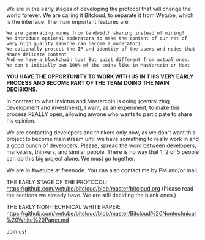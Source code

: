 We are in the early stages of developing the protocol that will change the world forever.
We are calling it Bitcloud, to separate it from Wetube, which is the interface. The main important features are:

    We are generating money from bandwidth sharing instead of mining!
    We introduce optional moderators to make the content of our net of very high quality (anyone can become a moderator).
    We optionally protect the IP and identity of the users and nodes that share delicate content
    And we have a blockchain too! But quiet different from actual ones.
    We don't initially own 100% of the coins like in Mastercoin or Next


**YOU HAVE THE OPPORTUNITY TO WORK WITH US IN THIS VERY EARLY PROCESS AND BECOME PART OF THE  TEAM DOING THE MAIN DECISIONS.**

In contrast to what Invictus and Mastercoin is doing (centralizing development and investment), I want, as an experiment, to make this process REALLY open, allowing anyone who wants to participate to share his opinion.

We are contacting developers and thinkers only now, as we don't want this project to become mainstream until we have something to really work in and a good bunch of developers.
Please, spread the word between developers, marketers, thinkers, and similar people. There is no way that 1, 2 or 5 people can do this big project alone. We must go together.

We are in #wetube at freenode. You can also contact me by PM and/or mail.

THE EARLY STAGE OF THE PROTOCOL:
https://github.com/wetube/bitcloud/blob/master/bitcloud.org
(Please read the sections we already have. We are still deciding the blank ones.)

THE EARLY NON-TECHNICAL WHITE PAPER:
https://github.com/wetube/bitcloud/blob/master/Bitcloud%20Nontechnical%20White%20Paper.md

Join us!

